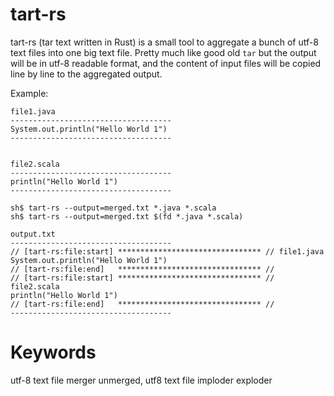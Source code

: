 tart-rs
=======
tart-rs (tar text written in Rust) is a small tool to aggregate a bunch of utf-8 text files into one big text file.
Pretty much like good old `tar` but the output will be in utf-8 readable format, and the content of input files will be
copied line by line to the aggregated output.

Example:

```
file1.java
------------------------------------
System.out.println("Hello World 1")
------------------------------------


file2.scala
------------------------------------
println("Hello World 1")
------------------------------------

sh$ tart-rs --output=merged.txt *.java *.scala
sh$ tart-rs --output=merged.txt $(fd *.java *.scala)

output.txt
------------------------------------
// [tart-rs:file:start] ******************************** // file1.java
System.out.println("Hello World 1")
// [tart-rs:file:end]   ******************************** //
// [tart-rs:file:start] ******************************** // file2.scala
println("Hello World 1")
// [tart-rs:file:end]   ******************************** //
------------------------------------
```

Keywords
=======
utf-8 text file merger unmerged, utf8 text file imploder exploder
